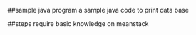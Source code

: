 ##sample java program
a sample java code to print data base

##steps
require basic knowledge on meanstack